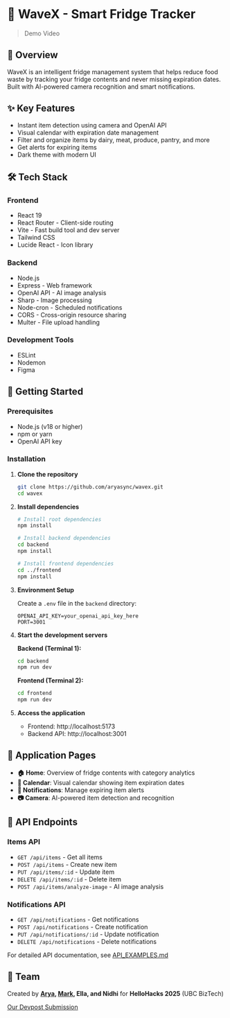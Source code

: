# 🌊 WaveX - Smart Fridge Tracker

> Demo Video

## 📱 Overview

WaveX is an intelligent fridge management system that helps reduce food waste by tracking your fridge contents and never missing expiration dates. Built with AI-powered camera recognition and smart notifications.

## ✨ Key Features

- Instant item detection using camera and OpenAI API
- Visual calendar with expiration date management
- Filter and organize items by dairy, meat, produce, pantry, and more
- Get alerts for expiring items
- Dark theme with modern UI

## 🛠️ Tech Stack

### Frontend
- React 19
- React Router - Client-side routing
- Vite - Fast build tool and dev server
- Tailwind CSS
- Lucide React - Icon library

### Backend
- Node.js
- Express - Web framework
- OpenAI API - AI image analysis
- Sharp - Image processing
- Node-cron - Scheduled notifications
- CORS - Cross-origin resource sharing
- Multer - File upload handling

### Development Tools
- ESLint
- Nodemon
- Figma

## 🚀 Getting Started

### Prerequisites
- Node.js (v18 or higher)
- npm or yarn
- OpenAI API key

### Installation

1. **Clone the repository**
   ```bash
   git clone https://github.com/aryasync/wavex.git
   cd wavex
   ```

2. **Install dependencies**
   ```bash
   # Install root dependencies
   npm install
   
   # Install backend dependencies
   cd backend
   npm install
   
   # Install frontend dependencies
   cd ../frontend
   npm install
   ```

3. **Environment Setup**
   
   Create a `.env` file in the `backend` directory:
   ```env
   OPENAI_API_KEY=your_openai_api_key_here
   PORT=3001
   ```

4. **Start the development servers**
   
   **Backend (Terminal 1):**
   ```bash
   cd backend
   npm run dev
   ```
   
   **Frontend (Terminal 2):**
   ```bash
   cd frontend
   npm run dev
   ```

5. **Access the application**
   - Frontend: http://localhost:5173
   - Backend API: http://localhost:3001

## 📱 Application Pages

- **🏠 Home**: Overview of fridge contents with category analytics
- **📅 Calendar**: Visual calendar showing item expiration dates
- **🔔 Notifications**: Manage expiring item alerts
- **📷 Camera**: AI-powered item detection and recognition

## 🔧 API Endpoints

### Items API
- `GET /api/items` - Get all items
- `POST /api/items` - Create new item
- `PUT /api/items/:id` - Update item
- `DELETE /api/items/:id` - Delete item
- `POST /api/items/analyze-image` - AI image analysis

### Notifications API
- `GET /api/notifications` - Get notifications
- `POST /api/notifications` - Create notification
- `PUT /api/notifications/:id` - Update notification
- `DELETE /api/notifications` - Delete notifications

For detailed API documentation, see [API_EXAMPLES.md](backend/API_EXAMPLES.md)

## 👥 Team

Created by **[Arya](https://github.com/aryasync), [Mark](https://github.com/mbaclagan), Ella, and Nidhi** for **HelloHacks 2025** (UBC BizTech)

[Our Devpost Submission](https://devpost.com/software/wavex-c5hfbo)
